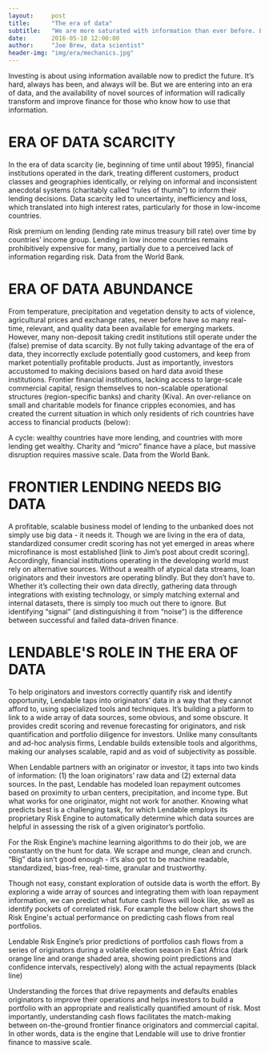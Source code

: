 ```yaml
---
layout:     post
title:      "The era of data"
subtitle:   "We are more saturated with information than ever before. Lendable knows what to do with it."
date:       2016-05-10 12:00:00
author:     "Joe Brew, data scientist"
header-img: "img/era/mechanics.jpg"
---
```


Investing is about using information available now to predict the future. It’s hard, always has been, and always will be. But we are entering into an era of data, and the availability of novel sources of information will radically transform and improve finance for those who know how to use that information.

# **ERA OF DATA SCARCITY**

In the era of data scarcity (ie, beginning of time until about 1995), financial institutions operated in the dark, treating different customers, product classes and geographies identically, or relying on informal and inconsistent anecdotal systems (charitably called “rules of thumb”) to inform their lending decisions. Data scarcity led to uncertainty, inefficiency and loss, which translated into high interest rates, particularly for those in low-income countries.

<a href="#">
    <center><img src="{{ site.baseurl }}/img/era/premium_on_lending.png" alt=""></center>
</a>
<span class="caption text-muted">Risk premium on lending (lending rate minus treasury bill rate) over time by countries’ income group. Lending in low income countries remains prohibitively expensive for many, partially due to a perceived lack of information regarding risk. Data from the World Bank.</span>

# **ERA OF DATA ABUNDANCE**

From temperature, precipitation and vegetation density to acts of violence, agricultural prices and exchange rates, never before have so many real-time, relevant, and quality data been available for emerging markets. However, many non-deposit taking credit institutions still operate under the (false) premise of data scarcity. By not fully taking advantage of the era of data, they incorrectly exclude potentially good customers, and keep from market potentially profitable products. Just as importantly, investors accustomed to making decisions based on hard data avoid these institutions. Frontier financial institutions, lacking access to large-scale commercial capital, resign themselves to non-scalable operational structures (region-specific banks) and charity (Kiva). An over-reliance on small and charitable models for finance cripples economies, and has created the current situation in which only residents of rich countries have access to financial products (below):



<a href="#">
    <center><img src="{{ site.baseurl }}/img/era/loans_per_1000.png" alt=""></center>
</a>
<span class="caption text-muted">A cycle: wealthy countries have more lending, and countries with more lending get wealthy.  Charity and “micro” finance have a place, but massive disruption requires massive scale. Data from the World Bank.</span>

# **FRONTIER LENDING NEEDS BIG DATA**

A profitable, scalable business model of lending to the unbanked does not simply use big data - it needs it. Though we are living in the era of data, standardized consumer credit scoring has not yet emerged in areas where microfinance is most established [link to Jim’s post about credit scoring]. Accordingly, financial institutions operating in the developing world must rely on alternative sources.
Without a wealth of atypical data streams, loan originators and their investors are operating blindly. But they don’t have to. Whether it’s collecting their own data directly, gathering data through integrations with existing technology, or simply matching external and internal datasets, there is simply too much out there to ignore. But identifying “signal” (and distinguishing it from “noise”) is the difference between successful and failed data-driven finance. 

# **LENDABLE'S ROLE IN THE ERA OF DATA**

To help originators and investors correctly quantify risk and identify opportunity, Lendable taps into originators’ data in a way that they cannot afford to, using specialized tools and techniques. It’s building a platform to link to a wide array of data sources, some obvious, and some obscure. It provides credit scoring and revenue forecasting for originators, and risk quantification and portfolio diligence for investors. Unlike many consultants and ad-hoc analysis firms, Lendable builds extensible tools and algorithms, making our analyses scalable, rapid and as void of subjectivity as possible.


When Lendable partners with an originator or investor, it taps into two kinds of information: (1) the loan originators’ raw data and (2) external data sources. In the past, Lendable has modeled loan repayment outcomes based on proximity to urban centers, precipitation, and income type. But what works for one originator, might not work for another. Knowing what predicts best is a challenging task, for which Lendable employs its proprietary Risk Engine to automatically determine which data sources are helpful in assessing the risk of a given originator’s portfolio. 


For the Risk Engine’s machine learning algorithms to do their job, we are constantly on the hunt for data. We scrape and munge, clean and crunch. “Big” data isn’t good enough - it’s also got to be machine readable, standardized, bias-free, real-time, granular and trustworthy.

Though not easy, constant exploration of outside data is worth the effort.  By exploring a wide array of sources and integrating them with loan repayment information, we can predict what future cash flows will look like, as well as identify pockets of correlated risk. For example the below chart shows the Risk Engine's actual performance on predicting cash flows from real portfolios.

<a href="#">
    <center><img src="{{ site.baseurl }}/img/era/jims_chart.png" alt=""></center>
</a>
<span class="caption text-muted">Lendable Risk Engine’s prior predictions of portfolios cash flows from a series of originators during a volatile election season in East Africa (dark orange line and orange shaded area, showing point predictions and confidence intervals, respectively) along with the actual repayments (black line)</span>


Understanding the forces that drive repayments and defaults enables originators to improve their operations and helps investors to build a portfolio with an appropriate and realistically quantified amount of risk. Most importantly, understanding cash flows facilitates the match-making between on-the-ground frontier finance originators and commercial capital. In other words, data is the engine that Lendable will use to drive frontier finance to massive scale.